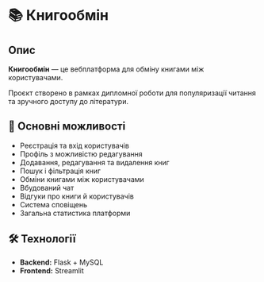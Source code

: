 # 📚 Книгообмін

## Опис

**Книгообмін** — це вебплатформа для обміну книгами між користувачами. 

Проєкт створено в рамках дипломної роботи для популяризації читання та зручного доступу до літератури.

## 🔧 Основні можливості

- Реєстрація та вхід користувачів
- Профіль з можливістю редагування
- Додавання, редагування та видалення книг
- Пошук і фільтрація книг
- Обміни книгами між користувачами
- Вбудований чат
- Відгуки про книги й користувачів
- Система сповіщень
- Загальна статистика платформи

## 🛠 Технології

- **Backend:** Flask + MySQL
- **Frontend:** Streamlit
